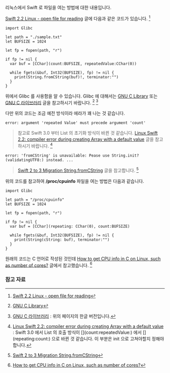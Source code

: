 리눅스에서 Swift 로 파일을 여는 방법에 대한 내용입니다.

[Swift 2.2 Linux - open file for reading](http://stackoverflow.com/questions/34296614/swift-2-2-linux-open-file-for-reading) 글에 다음과 같은 코드가 있습니다. [^stackoverflow-34296614]

```https://github.com/Zewo/SQL
import Glibc

let path = "./sample.txt"
let BUFSIZE = 1024

let fp = fopen(path, "r")

if fp != nil {
  var buf = [CChar](count:BUFSIZE, repeatedValue:CChar(0))
  
  while fgets(&buf, Int32(BUFSIZE), fp) != nil {
    print(String.fromCString(buf)!, terminator:"")
  }
}
```

위에서 Glibc 를 사용함을 알 수 있습니다. Glibc 에 대해서는 [GNU C Library](https://en.wikipedia.org/wiki/GNU_C_Library) 또는 [GNU C 라이브러리](https://ko.wikipedia.org/wiki/GNU_C_라이브러리) 글을 참고하시기 바랍니다. [^wikipedia-gnu-c] [^wikipedia-gnu-c-ko]

다만 위의 코드는 조금 예전 방식이라 에라가 꽤 나는 것 같습니다. 

`error: argument 'repeated Value' must precede argument 'count'`

> 참고로 Swift 3.0 부터 List 의 초기화 방식이 바뀐 것 같습니다. [Linux Swift 2.2: compiler error during creating Array with a default value](https://forums.developer.apple.com/thread/45218) 글을 참고하시기 바랍니다. [^forums-45218]

`error: 'fromCString' is unavailable: Pease use String.init?(validatingUTF8:) instead. ...`

> [Swift 2 to 3 Migration String.fromCString](http://stackoverflow.com/questions/39745108/swift-2-to-3-migration-string-fromcstring) 글을 참고합니다. [^stackoverflow-39745108]


위의 코드를 참고하여 **/proc/cpuinfo** 파일을 여는 방법은 다음과 같습니다.

```
import Glibc

let path = "/proc/cpuinfo"
let BUFSIZE = 1024

let fp = fopen(path, "r")

if fp != nil {
  var buf = [CChar](repeating: CChar(0), count:BUFSIZE)
  
  while fgets(&buf, Int32(BUFSIZE), fp) != nil {
    print(String(cString: buf), terminator:"")
  }
}
```

원래의 코드는 C 언어로 작성된 것인데 [How to get CPU info in C on Linux, such as number of cores?](http://stackoverflow.com/questions/9629850/how-to-get-cpu-info-in-c-on-linux-such-as-number-of-cores) 글에서 참고했습니다. [^stackoverflow-9629850]

### 참고 자료

[^stackoverflow-34296614]: [Swift 2.2 Linux - open file for reading](http://stackoverflow.com/questions/34296614/swift-2-2-linux-open-file-for-reading)

[^wikipedia-gnu-c]: [GNU C Library](https://en.wikipedia.org/wiki/GNU_C_Library)

[^wikipedia-gnu-c-ko]: [GNU C 라이브러리](https://ko.wikipedia.org/wiki/GNU_C_라이브러리) : 위의 페이지의 한글 버전입니다. 

[^forums-45218]: [Linux Swift 2.2: compiler error during creating Array with a default value](https://forums.developer.apple.com/thread/45218) : Swift 3.0 에서 List 의 호출 방식이 \[\](count:repeatedValue:) 에서 \[\](repeating:count:) 으로 바뀐 것 같습니다. 이 부분은 init 으로 고쳐야할지 정해야 합니다. 

[^stackoverflow-9629850]: [How to get CPU info in C on Linux, such as number of cores?](http://stackoverflow.com/questions/9629850/how-to-get-cpu-info-in-c-on-linux-such-as-number-of-cores)

[^stackoverflow-39745108]: [Swift 2 to 3 Migration String.fromCString](http://stackoverflow.com/questions/39745108/swift-2-to-3-migration-string-fromcstring)